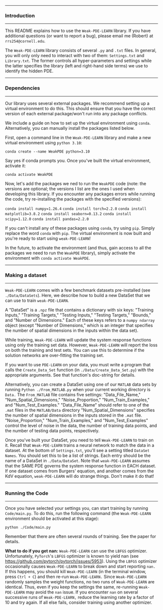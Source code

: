 ---------------------------------------------------------------------------------------------------
### Introduction
---------------------------------------------------------------------------------------------------

This README explains how to use the `Weak-PDE-LEARN` library. If you have additional questions (or 
want to report a bug), please email me (Robert) at `rrs254@cornell.edu`.

The `Weak-PDE-LEARN` library consists of several `.py` and `.txt` files. In general, you will only
only need to interact with two of them: `Settings.txt` and `Library.txt`. The former controls all
hyper-parameters and settings while the latter specifies the library (left and right-hand side 
terms) we use to identify the hidden PDE.



---------------------------------------------------------------------------------------------------
### Dependencies 
---------------------------------------------------------------------------------------------------

Our library uses several external packages. We recommend setting up a virtual environment to do this. This should ensure that you have the correct version of each external package/won't run into any package conflicts. 

We include a guide on how to set up the virtual environment using `conda`. Alternatively, you can manually install the packages listed below.

First, open a command line in the `Weak-PDE-LEARN` library and make a new virtual environment using 
`python 3.10`:

`conda create --name WeakPDE python=3.10`

Say yes if conda prompts you. Once you've built the virtual environment, activate it:

`conda activate WeakPDE`

Now, let's add the packages we ned to run the `WeakPDE` code (note: the versions are optional; the versions I list are the ones I used when developing this library. If you encounter any packages errors while running the code, try re-installing the packages with the specified versions):

`conda install numpy=1.26.4`
`conda install torch=2.2.0`
`conda install matplotlib=3.8.2`
`conda install seaborn=0.13.2`
`conda install scipy=1.12.0`
`conda install pandas=2.2.0`

If you can't install any of these packages using `conda`, try using `pip`. Simply replace the word `conda` with `pip`. The virtual environment is now built and you're ready to start using `weak-PDE-LEARN`! 

In the future, to activate the environment (and thus, gain access to all the packages we need to run the `WeakPDE` library), simply activate the environment with `conda activate WeakPDE`.


---------------------------------------------------------------------------------------------------
### Making a dataset
---------------------------------------------------------------------------------------------------

`Weak-PDE-LEARN` comes with a few benchmark datasets pre-installed (see `./Data/DataSets`). Here, we describe how to build a new DataSet that we can use to train `weak-PDE-LEARN`.

A "DataSet" is a `.npz` file that contains a dictionary with six keys: "Training Inputs," "Training Targets," "Testing Inputs," "Testing Targets," "Bounds," and "Number of Dimensions." Each of these keys refers to a `numpy ndarray` object (except "Number of Dimensions," which is an integer that specifies the number of spatial dimensions in the inputs within the data set).

While training, `Weak-PDE-LEARN` will update the system response functions using only the training 
set data. However, `Weak-PDE-LEARN` will report the loss on both the training and test sets. You can use this to determine if the solution networks are over-fitting the training set. 

If you want to use `PDE-LEARN` on your data, you must write a program that calls the `Create_Data_Set` function (in `./Data/Create_Data_Set.py`) with the appropriate arguments. See that function's doc-string for details. 

Alternatively, you can create a DataSet using one of our `MATLAB` data sets by running `Python ./From_MATLAB.py` when your current working directory is `Data.` The `From_MATLAB` file contains five settings: "Data_File_Name," "Num_Spatial_Dimensions," "Noise_Proportion," "Num_Train_Examples," and "Num_Test_Examples." "Data_File_Name" should refer to one of the `.mat` files in the `MATLAB/Data` directory "Num_Spatial_Dimensions" specifies the number of spatial dimensions in the inputs stored in the `.mat` file. "Noise_Proportion," "Num_Train_Examples," and "Num_Test_Examples" control the level of noise in the data, the number of training data points, and the number of testing data points, respectively.

Once you've built your DataSet, you need to tell `Weak-PDE-LEARN` to train on it. Recall that `Weak-PDE-LEARN` trains a neural network to match the data in a dataset. At the bottom of `Settings.txt`, you'll see a setting titled `DataSet Names`. You should set this to be a list of strings. Each entry should be the name of a DataSet in `./Data/DataSet`. Note that `weak-PDE-LEARN` assumes that the SAME PDE governs the system response function in EACH dataset. If one dataset comes from Burgers' equation, and another comes from the KdV equation, `weak-PDE-LEARN` will do strange things. Don't make it do that!



---------------------------------------------------------------------------------------------------
### Running the Code 
---------------------------------------------------------------------------------------------------

Once you have selected your settings you, can start training by running `Code/main.py`. To do this, run the following command (the `Weak-PDE-LEARN` environment should be activated at this stage):

`python ./Code/main.py`

Remember that there are often several rounds of training. See the paper for details. 

**What to do if you get nan:** `Weak-PDE-LEARN` can use the `LBFGS` optimizer. Unfortunately, `PyTorch`'s `LBFGS` optimizer is known to yield nan (see <https://github.com/pytorch/pytorch/issues/5953>). Using the `LBFGS` optimizer occasionally causes `Weak-PDE-LEARN` to break down and start reporting `nan.` If this happens, you should kill `Weak-PDE-LEARN` (in the terminal window, press `Ctrl + C`) and then re-run `Weak-PDE-LEARN.` Since `Weak-PDE-LEARN` randomly samples the weight functions, no two runs of `Weak-PDE-LEARN` are identical. Thus, even if you keep the settings the same, re-running `Weak-PDE-LEARN` may avoid the `nan` issue. If you encounter `nan` on several successive runs of `Weak-PDE-LEARN,` reduce the learning rate by a factor of $10$ and try again. If all else fails, consider training using another optimizer.